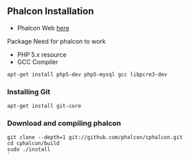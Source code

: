 ## Phalcon Installation
* Phalcon Web [here](http://docs.phalconphp.com/en/latest/reference/install.html)

Package Need for phalcon to work
* PHP 5.x resource
* GCC Compiler
```
apt-get install php5-dev php5-mysql gcc libpcre3-dev
```

### Installing Git
```
apt-get install git-core
```

### Download and compiling phalcon
```
git clone --depth=1 git://github.com/phalcon/cphalcon.git
cd cphalcon/build
sudo ./install
`
